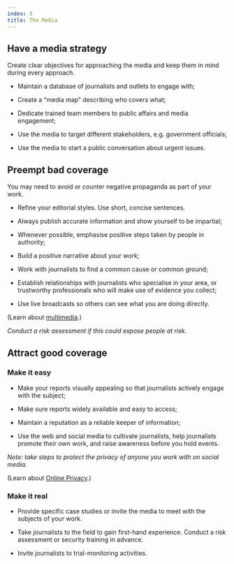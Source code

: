 ```yaml
---
index: 3
title: The Media
---
```

## Have a media strategy 

Create clear objectives for approaching the media and keep them in mind during every approach.

- Maintain a database of journalists and outlets to engage with;

- Create a “media map” describing who covers what;

- Dedicate trained team members to public affairs and media engagement; 

- Use the media to target different stakeholders, e.g. government
officials; 

- Use the media to start a public conversation about urgent issues.

## Preempt bad coverage

You may need to avoid or counter negative propaganda as part of your work. 

- Refine your editorial styles. Use short, concise sentences. 

- Always publish accurate information and show yourself to be impartial;

- Whenever possible, emphasise positive steps taken by people in authority;

- Build a positive narrative about your work;

- Work with journalists to find a common cause or common ground;

- Establish relationships with journalists who specialise in your area, or trustworthy professionals who will make use of evidence you collect; 

- Use live broadcasts so others can see what you are doing directly. 

(Learn about [multimedia](umbrella://communications/online-privacy/beginner/s_multimedia.md).)

*Conduct a risk assessment if this could expose people at risk.* 
 

## Attract good coverage

### Make it easy

- Make your reports visually appealing so that journalists actively engage with the subject;

- Make sure reports widely available and easy to access;

- Maintain a reputation as a reliable keeper of information;

- Use the web and social media to cultivate journalists, help journalists promote their own work, and raise awareness before you hold events. 

*Note: take steps to protect the privacy of anyone you work with on social media.*

(Learn about [Online Privacy](umbrella://communications/online-privacy).)

### Make it real

- Provide specific case studies or invite the media to meet with the subjects of your work. 

- Take journalists to the field to gain first-hand experience. Conduct a risk assessment or security training in advance.  

- Invite journalists to trial-monitoring activities.